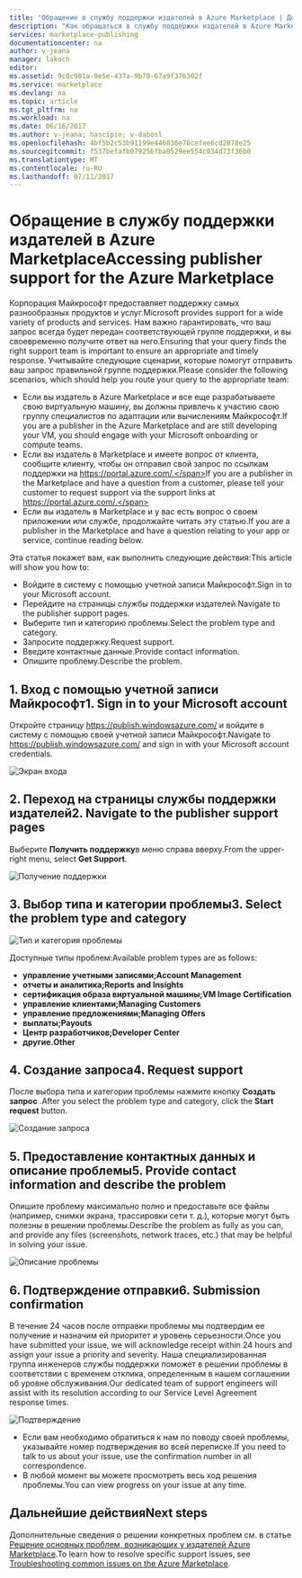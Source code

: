 ```yaml
---
title: "Обращение в службу поддержки издателей в Azure Marketplace | Документация Майкрософт"
description: "Как обращаться в службу поддержки издателей в Azure Marketplace и отправлять запросы."
services: marketplace-publishing
documentationcenter: na
author: v-jeana
manager: lakoch
editor: 
ms.assetid: 9c0c981a-9e5e-437a-9b70-67a9f376302f
ms.service: marketplace
ms.devlang: na
ms.topic: article
ms.tgt_pltfrm: na
ms.workload: na
ms.date: 06/16/2017
ms.author: v-jeana; hascipio; v-dabosl
ms.openlocfilehash: 4bf5b2c53b91199e446836e76cefee6cd2878e25
ms.sourcegitcommit: f537befafb079256fba0529ee554c034d73f36b0
ms.translationtype: MT
ms.contentlocale: ru-RU
ms.lasthandoff: 07/11/2017
---
```

# <a name="accessing-publisher-support-for-the-azure-marketplace"></a><span data-ttu-id="eb4cd-103">Обращение в службу поддержки издателей в Azure Marketplace</span><span class="sxs-lookup"><span data-stu-id="eb4cd-103">Accessing publisher support for the Azure Marketplace</span></span>
<span data-ttu-id="eb4cd-104">Корпорация Майкрософт предоставляет поддержку самых разнообразных продуктов и услуг.</span><span class="sxs-lookup"><span data-stu-id="eb4cd-104">Microsoft provides support for a wide variety of products and services.</span></span> <span data-ttu-id="eb4cd-105">Нам важно гарантировать, что ваш запрос всегда будет передан соответствующей группе поддержки, и вы своевременно получите ответ на него.</span><span class="sxs-lookup"><span data-stu-id="eb4cd-105">Ensuring that your query finds the right support team is important to ensure an appropriate and timely response.</span></span> <span data-ttu-id="eb4cd-106">Учитывайте следующие сценарии, которые помогут отправить ваш запрос правильной группе поддержки.</span><span class="sxs-lookup"><span data-stu-id="eb4cd-106">Please consider the following scenarios, which should help you route your query to the appropriate team:</span></span>

* <span data-ttu-id="eb4cd-107">Если вы издатель в Azure Marketplace и все еще разрабатываете свою виртуальную машину, вы должны привлечь к участию свою группу специалистов по адаптации или вычислениям Майкрософт.</span><span class="sxs-lookup"><span data-stu-id="eb4cd-107">If you are a publisher in the Azure Marketplace and are still developing your VM, you should engage with your Microsoft onboarding or compute teams.</span></span>
* <span data-ttu-id="eb4cd-108">Если вы издатель в Marketplace и имеете вопрос от клиента, сообщите клиенту, чтобы он отправил свой запрос по ссылкам поддержки на https://portal.azure.com/.</span><span class="sxs-lookup"><span data-stu-id="eb4cd-108">If you are a publisher in the Marketplace and have a question from a customer, please tell your customer to request support via the support links at https://portal.azure.com/.</span></span>
* <span data-ttu-id="eb4cd-109">Если вы издатель в Marketplace и у вас есть вопрос о своем приложении или службе, продолжайте читать эту статью.</span><span class="sxs-lookup"><span data-stu-id="eb4cd-109">If you are a publisher in the Marketplace and have a question relating to your app or service, continue reading below.</span></span>

<span data-ttu-id="eb4cd-110">Эта статья покажет вам, как выполнить следующие действия:</span><span class="sxs-lookup"><span data-stu-id="eb4cd-110">This article will show you how to:</span></span>

* <span data-ttu-id="eb4cd-111">Войдите в систему с помощью учетной записи Майкрософт.</span><span class="sxs-lookup"><span data-stu-id="eb4cd-111">Sign in to your Microsoft account.</span></span>
* <span data-ttu-id="eb4cd-112">Перейдите на страницы службы поддержки издателей.</span><span class="sxs-lookup"><span data-stu-id="eb4cd-112">Navigate to the publisher support pages.</span></span>
* <span data-ttu-id="eb4cd-113">Выберите тип и категорию проблемы.</span><span class="sxs-lookup"><span data-stu-id="eb4cd-113">Select the problem type and category.</span></span>
* <span data-ttu-id="eb4cd-114">Запросите поддержку.</span><span class="sxs-lookup"><span data-stu-id="eb4cd-114">Request support.</span></span>
* <span data-ttu-id="eb4cd-115">Введите контактные данные.</span><span class="sxs-lookup"><span data-stu-id="eb4cd-115">Provide contact information.</span></span>
* <span data-ttu-id="eb4cd-116">Опишите проблему.</span><span class="sxs-lookup"><span data-stu-id="eb4cd-116">Describe the problem.</span></span>

## <a name="1-sign-in-to-your-microsoft-account"></a><span data-ttu-id="eb4cd-117">1. Вход с помощью учетной записи Майкрософт</span><span class="sxs-lookup"><span data-stu-id="eb4cd-117">1. Sign in to your Microsoft account</span></span>
<span data-ttu-id="eb4cd-118">Откройте страницу https://publish.windowsazure.com/ и войдите в систему с помощью своей учетной записи Майкрософт.</span><span class="sxs-lookup"><span data-stu-id="eb4cd-118">Navigate to https://publish.windowsazure.com/ and sign in with your Microsoft account credentials.</span></span>

  ![Экран входа][1]

## <a name="2-navigate-to-the-publisher-support-pages"></a><span data-ttu-id="eb4cd-120">2. Переход на страницы службы поддержки издателей</span><span class="sxs-lookup"><span data-stu-id="eb4cd-120">2. Navigate to the publisher support pages</span></span>
<span data-ttu-id="eb4cd-121">Выберите **Получить поддержку**в меню справа вверху.</span><span class="sxs-lookup"><span data-stu-id="eb4cd-121">From the upper-right menu, select **Get Support**.</span></span>

  ![Получение поддержки][2]

## <a name="3-select-the-problem-type-and-category"></a><span data-ttu-id="eb4cd-123">3. Выбор типа и категории проблемы</span><span class="sxs-lookup"><span data-stu-id="eb4cd-123">3. Select the problem type and category</span></span>
![Тип и категория проблемы][3]

<span data-ttu-id="eb4cd-125">Доступные типы проблем:</span><span class="sxs-lookup"><span data-stu-id="eb4cd-125">Available problem types are as follows:</span></span>

* <span data-ttu-id="eb4cd-126">**управление учетными записями;**</span><span class="sxs-lookup"><span data-stu-id="eb4cd-126">**Account Management**</span></span>
* <span data-ttu-id="eb4cd-127">**отчеты и аналитика;**</span><span class="sxs-lookup"><span data-stu-id="eb4cd-127">**Reports and Insights**</span></span>
* <span data-ttu-id="eb4cd-128">**сертификация образа виртуальной машины;**</span><span class="sxs-lookup"><span data-stu-id="eb4cd-128">**VM Image Certification**</span></span>
* <span data-ttu-id="eb4cd-129">**управление клиентами;**</span><span class="sxs-lookup"><span data-stu-id="eb4cd-129">**Managing Customers**</span></span>
* <span data-ttu-id="eb4cd-130">**управление предложениями;**</span><span class="sxs-lookup"><span data-stu-id="eb4cd-130">**Managing Offers**</span></span>
* <span data-ttu-id="eb4cd-131">**выплаты;**</span><span class="sxs-lookup"><span data-stu-id="eb4cd-131">**Payouts**</span></span>
* <span data-ttu-id="eb4cd-132">**Центр разработчиков;**</span><span class="sxs-lookup"><span data-stu-id="eb4cd-132">**Developer Center**</span></span>
* <span data-ttu-id="eb4cd-133">**другие.**</span><span class="sxs-lookup"><span data-stu-id="eb4cd-133">**Other**</span></span>

## <a name="4-request-support"></a><span data-ttu-id="eb4cd-134">4. Создание запроса</span><span class="sxs-lookup"><span data-stu-id="eb4cd-134">4. Request support</span></span>
<span data-ttu-id="eb4cd-135">После выбора типа и категории проблемы нажмите кнопку **Создать запрос** .</span><span class="sxs-lookup"><span data-stu-id="eb4cd-135">After you select the problem type and category, click the **Start request** button.</span></span>

![Создание запроса][4]

## <a name="5-provide-contact-information-and-describe-the-problem"></a><span data-ttu-id="eb4cd-137">5. Предоставление контактных данных и описание проблемы</span><span class="sxs-lookup"><span data-stu-id="eb4cd-137">5. Provide contact information and describe the problem</span></span>
<span data-ttu-id="eb4cd-138">Опишите проблему максимально полно и предоставьте все файлы (например, снимки экрана, трассировки сети т. д.), которые могут быть полезны в решении проблемы.</span><span class="sxs-lookup"><span data-stu-id="eb4cd-138">Describe the problem as fully as you can, and provide any files (screenshots, network traces, etc.) that may be helpful in solving your issue.</span></span>

![Описание проблемы][5]

## <a name="6-submission-confirmation"></a><span data-ttu-id="eb4cd-140">6. Подтверждение отправки</span><span class="sxs-lookup"><span data-stu-id="eb4cd-140">6. Submission confirmation</span></span>
<span data-ttu-id="eb4cd-141">В течение 24 часов после отправки проблемы мы подтвердим ее получение и назначим ей приоритет и уровень серьезности.</span><span class="sxs-lookup"><span data-stu-id="eb4cd-141">Once you have submitted your issue, we will acknowledge receipt within 24 hours and assign your issue a priority and severity.</span></span> <span data-ttu-id="eb4cd-142">Наша специализированная группа инженеров службы поддержки поможет в решении проблемы в соответствии с временем отклика, определенным в нашем соглашении об уровне обслуживания.</span><span class="sxs-lookup"><span data-stu-id="eb4cd-142">Our dedicated team of support engineers will assist with its resolution according to our Service Level Agreement response times.</span></span>

![Подтверждение][6]

* <span data-ttu-id="eb4cd-144">Если вам необходимо обратиться к нам по поводу своей проблемы, указывайте номер подтверждения во всей переписке.</span><span class="sxs-lookup"><span data-stu-id="eb4cd-144">If you need to talk to us about your issue, use the confirmation number in all correspondence.</span></span>
* <span data-ttu-id="eb4cd-145">В любой момент вы можете просмотреть весь ход решения проблемы.</span><span class="sxs-lookup"><span data-stu-id="eb4cd-145">You can view progress on your issue at any time.</span></span>

## <a name="next-steps"></a><span data-ttu-id="eb4cd-146">Дальнейшие действия</span><span class="sxs-lookup"><span data-stu-id="eb4cd-146">Next steps</span></span>
<span data-ttu-id="eb4cd-147">Дополнительные сведения о решении конкретных проблем см. в статье [Решение основных проблем, возникающих у издателей Azure Marketplace](marketplace-publishing-support-common-issues.md).</span><span class="sxs-lookup"><span data-stu-id="eb4cd-147">To learn how to resolve specific support issues, see [Troubleshooting common issues on the Azure Marketplace](marketplace-publishing-support-common-issues.md).</span></span>

[1]: ./media/marketplace-publishing-get-publisher-support/step1.png
[2]: ./media/marketplace-publishing-get-publisher-support/step2.png
[3]: ./media/marketplace-publishing-get-publisher-support/step3.png
[4]: ./media/marketplace-publishing-get-publisher-support/step4.png
[5]: ./media/marketplace-publishing-get-publisher-support/step5.png
[6]: ./media/marketplace-publishing-get-publisher-support/step6.png
